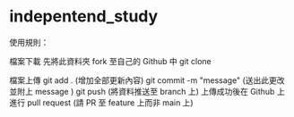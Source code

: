 # indepentend_study
使用規則：

檔案下載
先將此資料夾 fork 至自己的 Github 中
git clone <fork dir https>

檔案上傳
git add . (增加全部更新內容)
git commit -m "message" (送出此更改並附上 message )
git push <branch> (將資料推送至 branch 上)
上傳成功後在 Github 上進行 pull request (請 PR 至 feature 上而非 main 上)
